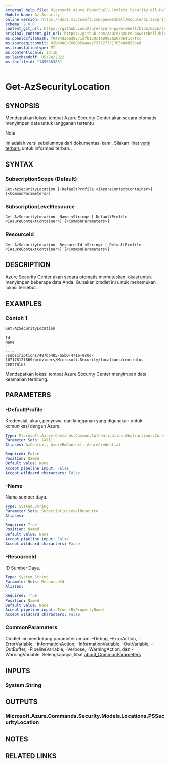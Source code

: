 ```yaml
---
external help file: Microsoft.Azure.PowerShell.Cmdlets.Security.dll-Help.xml
Module Name: Az.Security
online version: https://docs.microsoft.com/powershell/module/az.security/Get-AzSecurityLocation
schema: 2.0.0
content_git_url: https://github.com/Azure/azure-powershell/blob/main/src/Security/Security/help/Get-AzSecurityLocation.md
original_content_git_url: https://github.com/Azure/azure-powershell/blob/main/src/Security/Security/help/Get-AzSecurityLocation.md
ms.openlocfilehash: f0494d2bed9271dfb130c1a8982a207de41c7fcc
ms.sourcegitcommit: 82b4008b76d035e4aee733727371765b0d853bed
ms.translationtype: MT
ms.contentlocale: id-ID
ms.lasthandoff: 05/24/2022
ms.locfileid: "145636388"
---
```

# Get-AzSecurityLocation

## SYNOPSIS
Mendapatkan lokasi tempat Azure Security Center akan secara otomatis menyimpan data untuk langganan tertentu

> [!NOTE]
>Ini adalah versi sebelumnya dari dokumentasi kami. Silakan lihat [versi terbaru](/powershell/module/az.security/get-azsecuritylocation) untuk informasi terbaru.

## SYNTAX

### SubscriptionScope (Default)
```
Get-AzSecurityLocation [-DefaultProfile <IAzureContextContainer>] [<CommonParameters>]
```

### SubscriptionLevelResource
```
Get-AzSecurityLocation -Name <String> [-DefaultProfile <IAzureContextContainer>] [<CommonParameters>]
```

### ResourceId
```
Get-AzSecurityLocation -ResourceId <String> [-DefaultProfile <IAzureContextContainer>] [<CommonParameters>]
```

## DESCRIPTION
Azure Security Center akan secara otomatis memutuskan lokasi untuk menyimpan beberapa data Anda.
Gunakan cmdlet ini untuk menemukan lokasi tersebut.

## EXAMPLES

### Contoh 1
```powershell
Get-AzSecurityLocation
```

```output
Id                                                                                                   Name
--                                                                                                   ----
/subscriptions/487bb485-b5b0-471e-9c0d-10717612f869/providers/Microsoft.Security/locations/centralus centralus
```

Mendapatkan lokasi tempat Azure Security Center menyimpan data keamanan terhitung.

## PARAMETERS

### -DefaultProfile
Kredensial, akun, penyewa, dan langganan yang digunakan untuk komunikasi dengan Azure.

```yaml
Type: Microsoft.Azure.Commands.Common.Authentication.Abstractions.Core.IAzureContextContainer
Parameter Sets: (All)
Aliases: AzContext, AzureRmContext, AzureCredential

Required: False
Position: Named
Default value: None
Accept pipeline input: False
Accept wildcard characters: False
```

### -Name
Nama sumber daya.

```yaml
Type: System.String
Parameter Sets: SubscriptionLevelResource
Aliases:

Required: True
Position: Named
Default value: None
Accept pipeline input: False
Accept wildcard characters: False
```

### -ResourceId
ID Sumber Daya.

```yaml
Type: System.String
Parameter Sets: ResourceId
Aliases:

Required: True
Position: Named
Default value: None
Accept pipeline input: True (ByPropertyName)
Accept wildcard characters: False
```

### CommonParameters
Cmdlet ini mendukung parameter umum: -Debug, -ErrorAction, -ErrorVariable, -InformationAction, -InformationVariable, -OutVariable, -OutBuffer, -PipelineVariable, -Verbose, -WarningAction, dan -WarningVariable. Selengkapnya, lihat [about_CommonParameters](http://go.microsoft.com/fwlink/?LinkID=113216)

## INPUTS

### System.String

## OUTPUTS

### Microsoft.Azure.Commands.Security.Models.Locations.PSSecurityLocation

## NOTES

## RELATED LINKS
